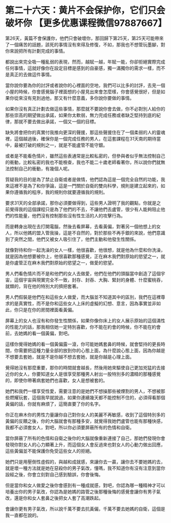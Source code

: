 # 第二十六天：黄片不会保护你，它们只会破坏你   【更多优惠课程微信97887667】  

第26天，黃篇不會保護你，他們只會破壞你，那回歸下第25天，第25天可能帶來了一個痛苦的話題，該死的事情沒有來得及修復，不如，那我也不想管玩墨腳，對你來說把所有計劃完成的事情。

都說出來完全吸一種亂弱的表現，然而，越賦一越，年賦一能，你卻拒絕實際完成任何事情，這就好像你在設定目標是感到的自豪感，獨一滿獨你的需求一樣，而不是真正的去做這件事情。

當你說你要為你的討評或者說你的心裡面的空地，我們可以比多的討評，去見一個小屋的時候，你會感覺腦子裡面想的小屋見出來會怎麼樣，你會感覺很好，但是如果你從來沒有見到過他，那又有什麼意義，多你說你要做的事情。

如果你沒有真正計劃去做這些事情，那麼就不要說你會去做，你不必對別人給你的那些崇高的期望做出承諾，如果你太軟弱，無力完成任務或者缺乏堅持到底的紀律，那就不要去做出承諾，一個又一個的目標。

缺失將會把你的真實付我推向更深的聲援，那這些聲援住在了一個柔弱的人的靈魂裡，這個越過後，確保你是一個完成任務的男人，在這套課程在31天南的期待當中，最被打破的規則之一，就是不能盧管不能守銀。

或者是不能看色情片，雖然這些表通常是比較私密的，但參與者似乎無法控制自己的衝動，比較私密的我也不能檢查，我也不能二十歲老師看著你，所以說你們就無法控制自己的衝動，有幾個人呢。

質疑我的目的是為了禁止自衛或者是做情，他們認為這是一個完全自然的功能，我來這裡不是為了和你爭論，這是一門關於自衛的雙向科學，規則是建立起來的，如果你遵循我的程序，我的規則你就要遵循我的規則。

要求31天的全部承諾，那你必須要做得到，這些男人證明了我的觀點，你就是之前覺得我的這個課程只是為了他們的不去，不讓他們去盧管，很少有人能夠阻止他們的性能量，他們沒有控制那些沒有性生活的人的攻擊行為。

而是轉身出現在去打開電腦，然後去看屏幕，去看黃偏，對著另一個他想上的女人，所以他媽的盟入管我操，這是不自然的，對於那些不再手銀的來說，他們意識到了突然之間，他們又被女人吸引住了，他們主動和他發生性關係。

就像對待和你一起洗澡的女人一樣，他很喜歡，他很想，就是他為什麼和你洗澡，就是因為他想要被你上，他很喜歡那種感覺，正在麻木我們對原始的慾望之一，就是你盧管正在麻木我們對原始的慾望之一，做愛的慾望。

男人們看色情片而不是和他們的女人去做愛，他們在他們的頭腦當中創造了這個宇宙，這個宇宙與現實完全不一致，封存、封吞、大胸、緊封的身體、什麼蜜桃吞，就類的，背在他的特別大的擠把套著。

男人們假裝是他們在和這些女人做愛，而大腦並不知道其中的區別，我們在這裡尊求的是真實性，而不是你和這些女人上床的虛擬的幻想、意言，因為事實並非如此，你只是在你的房間裡面看黃偏。

屏幕上的女人也沒有和你發生性關係，如果你像你床上的女人展示原始的這個滿性的性能力的話，那我相信她一定特別喜歡，你不能在約會的時候，你不能在約會前，去她媽的看一個黃偏，對吧。

這樣你覺得她媽的看一個黃偏露一滾，你可能她媽套鼻的時候，就會堅持的更長時間，你需要把這種力量全部的放到你的心態上面，為什麼說心態上面，因為你越是不想要去套她，就是不是你越不想去套她，就是你越是心理上面。

覺得她沒有那麼重要，那你的時間就會越長，然後用她來驅使自己更加兇猛的去接近你的女人，你要知道女人是很享受那種男人射出一股特別多的濃精的那種感覺的，即使你帶著病套她們也喜歡，女人是想被套的。

她們和我們一樣享受性愛，需要注意的是她們不想操那些被煙割的男人，不想被那些燃耀玩套，這個我早就說過，如果你連續幾天都不能控制不住的，必須得看那個黃偏的話，你就有麻煩了，這簡直要了你的名字。

你正在麻木你的男性力量讓你自己對你女人的美麗不再敏感，收到了這個特別多的黃偏的反饋之後，你的大腦就會有那種多安，就覺得我她們盧管也能有那種快感，我都不必須套女人，對吧，所以你必須要屏蔽所有的色情和自衛。

當你屏蔽了所有的色情和自衛之後你的大腦就像重新連接了自己，那她們發現你會發現你對女人的心力顯著上升，而這個女人會反過來也對女人的心動力做出回應，這些黃偏並不能保護你免受這些女人的拒絕。

她們只是用壓倒性虛假的，與越和成就感，來讓你去一贏，讓你去不要她媽的去，就是壞一種方法就是她在惡殺你的男子氣改，懂嗎，我不知道你有沒有注意到當你設經之後，你會立刻對自己感到驗誤，你會後悔。

但是當你和女人做愛之後你會感到有一種成就感，對吧，你認為哪一種精神才可以培養出你的男子氣改，你認為是她媽的路管之後那種後悔的感覺會讓你有男子氣改，還是你和女人套鼻之後把女人套了高潮跌起。

會讓你更有男子氣改，所以說千萬不要去抗黃偏，千萬不要去她媽的自衛，這個是我一直都在說的。